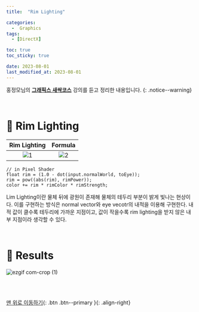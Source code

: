 ```yaml
---
title:  "Rim Lighting" 

categories:
  -  Graphics
tags:
  - [DirectX]

toc: true
toc_sticky: true

date: 2023-08-01
last_modified_at: 2023-08-01
---
```



홍정모님의 **[그래픽스 새싹코스](https://honglab.co.kr/)** 강의를 듣고 정리한 내용입니다.
{: .notice--warning}

<br>


# 🐥 Rim Lighting

| Rim Lighting | Formula |
|:-:|:-:|
|![1](https://github.com/inhopp/inhopp/assets/96368476/5e8d9415-661e-42fa-a67a-973634640a3b)|![2](https://github.com/inhopp/inhopp/assets/96368476/c45e9a73-a2fa-4808-a993-2877d85213be) | 

``` hlsl
// in Pixel Shader
float rim = (1.0 - dot(input.normalWorld, toEye));
rim = pow((abs(rim), rimPower));
color += rim * rimColor * rimStrength;
```

Lim Lighting이란 물체 뒤에 광원이 존재해 물체의 테두리 부분이 밝게 빛나는 현상이다. 이를 구현하는 방식은 normal vector와 eye vecotr의 내적을 이용해 구현한다. 내적 값이 클수록 테두리에 가까운 지점이고, 값이 작을수록 rim lighting을 받지 않은 내부 지점이라 생각할 수 있다.



<br>


# 🐥 Results

![ezgif com-crop (1)](https://github.com/inhopp/inhopp/assets/96368476/7fe58bca-93c2-470d-a764-b63c678c16d4)




<br>
<br>


[맨 위로 이동하기](#){: .btn .btn--primary }{: .align-right}